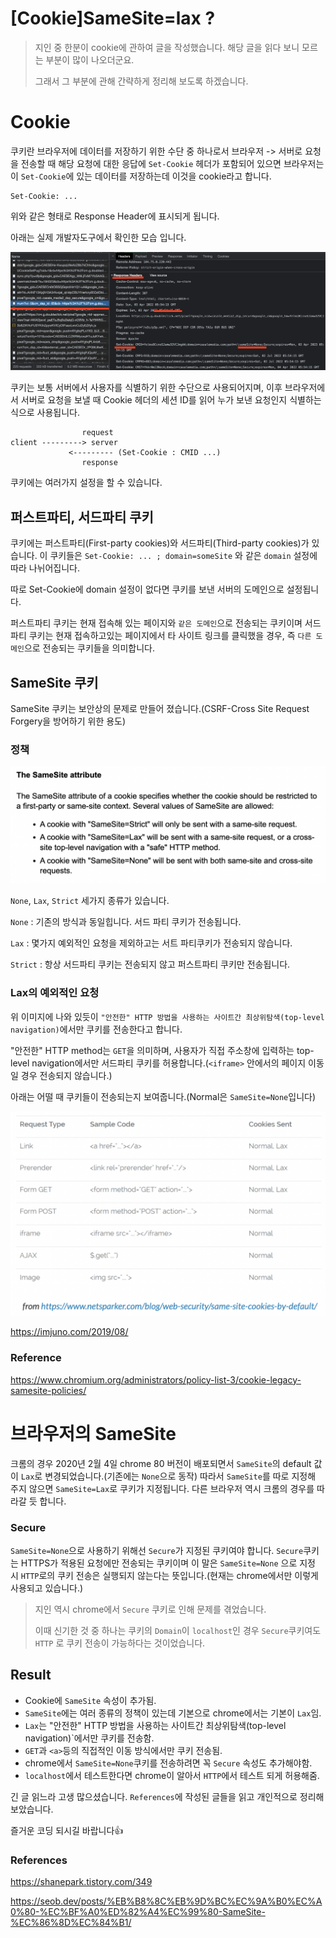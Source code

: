 # [Cookie]SameSite=lax ? 

> 지인 중 한분이 cookie에 관하여 글을 작성했습니다. 해당 글을 읽다 보니 모르는 부분이 많이 나오더군요.
>
> 그래서 그 부분에 관해 간략하게 정리해 보도록 하겠습니다.

# Cookie

쿠키란 브라우저에 데이터를 저장하기 위한 수단 중 하나로서 브라우저 -> 서버로 요청을 전송할 때 해당 요청에 대한 응답에 `Set-Cookie` 헤더가 포함되어 있으면 브라우저는 이 `Set-Cookie`에 있는 데이터를 저장하는데 이것을 cookie라고 합니다.

```
Set-Cookie: ...
```

위와 같은 형태로 Response Header에 표시되게 됩니다.

아래는 실제 개발자도구에서 확인한 모습 입니다.

![image-20220403145612628](https://raw.githubusercontent.com/KrGil/TIL/8eb560647e97854f7919438527c63b619caf5ab3/CS/HTTP/sameSite_lax.assets/image-20220403145612628.png)

쿠키는 보통 서버에서 사용자를 식별하기 위한 수단으로 사용되어지며, 이후 브라우저에서 서버로 요청을 보낼 때 Cookie 헤더의 세션 ID를 읽어 누가 보낸 요청인지 식별하는 식으로 사용됩니다.

```
				request
client ---------> server
			 <--------- (Set-Cookie : CMID ...)
				response

```

쿠키에는 여러가지 설정을 할 수 있습니다.

## 퍼스트파티, 서드파티 쿠키

쿠키에는 퍼스트파티(First-party cookies)와 서드파티(Third-party cookies)가 있습니다. 이 쿠키들은 `Set-Cookie: ... ; domain=someSite` 와 같은 `domain` 설정에 따라 나뉘어집니다.

따로 Set-Cookie에 domain 설정이 없다면 쿠키를 보낸 서버의 도메인으로 설정됩니다. 

퍼스트파티 쿠키는 현재 접속해 있는 페이지와 `같은 도메인`으로 전송되는 쿠키이며 서드파티 쿠키는 현재 접속하고있는 페이지에서 타 사이트 링크를 클릭했을 경우, 즉 `다른 도메인`으로 전송되는 쿠키들을 의미합니다.

## SameSite 쿠키

SameSite 쿠키는 보안상의 문제로 만들어 졌습니다.(CSRF-Cross Site Request Forgery을 방어하기 위한 용도)

### 정책

![image-20220403152748397](https://raw.githubusercontent.com/KrGil/TIL/8eb560647e97854f7919438527c63b619caf5ab3/CS/HTTP/sameSite_lax.assets/image-20220403152748397.png)

`None`, `Lax`, `Strict` 세가지 종류가 있습니다.

`None` : 기존의 방식과 동일힙니다. 서드 파티 쿠키가 전송됩니다.

`Lax` : 몇가지 예외적인 요청을 제외하고는 서트 파티쿠키가 전송되지 않습니다.

`Strict` : 항상 서드파티 쿠키는 전송되지 않고 퍼스트파티 쿠키만 전송됩니다.



### Lax의 예외적인 요청

위 이미지에 나와 있듯이 `"안전한" HTTP 방법을 사용하는 사이트간 최상위탐색(top-level navigation)`에서만 쿠키를 전송한다고 합니다.

"안전한" HTTP method는 `GET`을 의미하며, 사용자가 직접 주소창에 입력하는 top-level navigation에서만 서드파티 쿠키를 허용합니다.(`<iframe>` 안에서의 페이지 이동일 경우 전송되지 않습니다.)

아래는 어떨 때 쿠키들이 전송되는지 보여줍니다.(Normal은 `SameSite=None`입니다)

![image-20220403153257334](https://raw.githubusercontent.com/KrGil/TIL/8eb560647e97854f7919438527c63b619caf5ab3/CS/HTTP/sameSite_lax.assets/image-20220403153257334.png)

https://imjuno.com/2019/08/

### Reference

https://www.chromium.org/administrators/policy-list-3/cookie-legacy-samesite-policies/



# 브라우저의 SameSite

크롬의 경우 2020년 2월 4일 chrome 80 버전이 배포되면서 `SameSite`의 default 값이 `Lax`로 변경되었습니다.(기존에는 `None`으로 동작) 따라서 `SameSite`를 따로 지정해 주지 않으면 `SameSite=Lax`로 쿠키가 지정됩니다. 다른 브라우저 역시 크롬의 경우를 따라갈 듯 합니다.

### Secure

`SameSite=None`으로 사용하기 위해선 `Secure`가 지정된 쿠키여야 합니다. `Secure`쿠키는 HTTPS가 적용된 요청에만 전송되는 쿠키이며 이 말은 `SameSite=None` 으로 지정 시 `HTTP`로의 쿠키 전송은 실행되지 않는다는 뜻입니다.(현재는 chrome에서만 이렇게 사용되고 있습니다.)

> 지인 역시 chrome에서 `Secure` 쿠키로 인해 문제를 겪었습니다.
>
> 이때 신기한 것 중 하나는 쿠키의 `Domain`이 `localhost`인 경우 `Secure`쿠키여도 `HTTP` 로 쿠키 전송이 가능하다는 것이었습니다.



## Result

- Cookie에 `SameSite` 속성이 추가됨.
- `SameSite`에는 여러 종류의 정책이 있는데 기본으로 chrome에서는 기본이 `Lax`임.
- `Lax`는 "안전한" HTTP 방법을 사용하는 사이트간 최상위탐색(top-level navigation)`에서만 쿠키를 전송함.
- `GET`과 `<a>`등의 직접적인 이동 방식에서만 쿠키 전송됨.
- chrome에서 `SameSite=None`쿠키를 전송하려면 꼭 `Secure` 속성도 추가해야함.
- `localhost`에서 테스트한다면 chrome이 알아서 `HTTP`에서 테스트 되게 허용해줌.

긴 글 읽느라 고생 많으셨습니다. `References`에 작성된 글들을 읽고 개인적으로 정리해 보았습니다.

즐거운 코딩 되시길 바랍니다👍



### References

https://shanepark.tistory.com/349

https://seob.dev/posts/%EB%B8%8C%EB%9D%BC%EC%9A%B0%EC%A0%80-%EC%BF%A0%ED%82%A4%EC%99%80-SameSite-%EC%86%8D%EC%84%B1/

